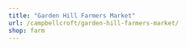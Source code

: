 ```yaml
---
title: "Garden Hill Farmers Market"
url: /campbellcroft/garden-hill-farmers-market/
shop: farm
---
```

